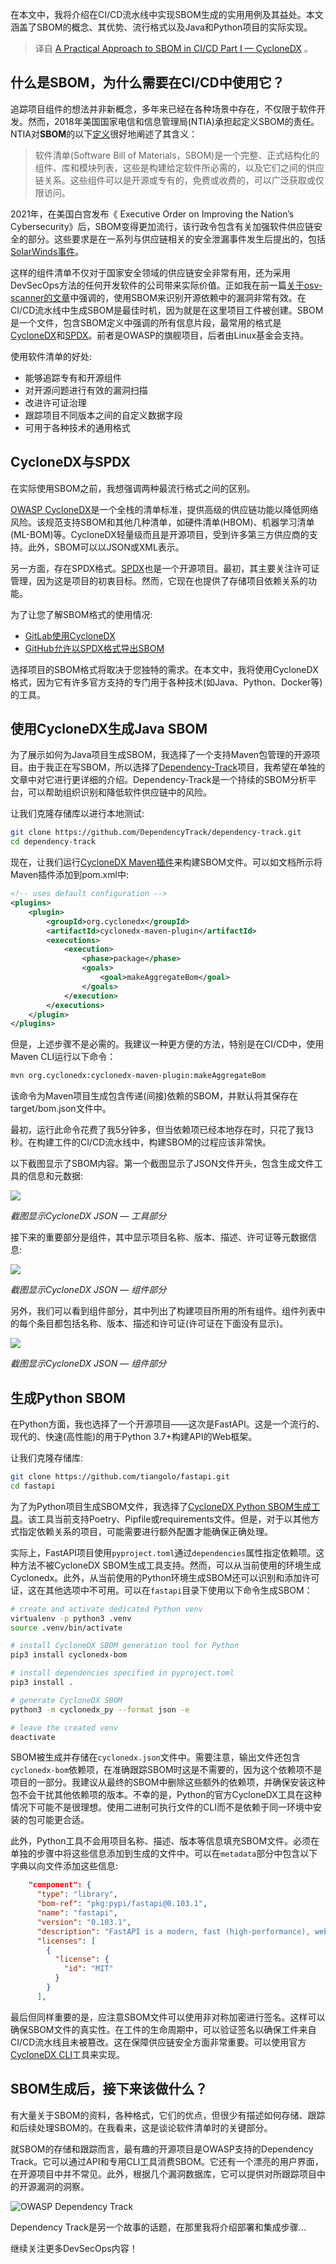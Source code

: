 <!-- 
# CI/CD中SBOM的实用方法第一部分 — CycloneDX

 -->

在本文中，我将介绍在CI/CD流水线中实现SBOM生成的实用用例及其益处。本文涵盖了SBOM的概念、其优势、流行格式以及Java和Python项目的实际实现。

> 译自 [A Practical Approach to SBOM in CI/CD Part I — CycloneDX](https://medium.com/@theowni/a-practical-approach-to-sbom-in-ci-cd-f3ce8071c0fa) 。

## 什么是SBOM，为什么需要在CI/CD中使用它？

追踪项目组件的想法并非新概念，多年来已经在各种场景中存在，不仅限于软件开发。然而，2018年美国国家电信和信息管理局(NTIA)承担起定义SBOM的责任。NTIA对**SBOM**的以下[定义](https://www.linuxfoundation.org/blog/blog/what-is-an-sbom)很好地阐述了其含义：

> 软件清单(Software Bill of Materials，SBOM)是一个完整、正式结构化的组件、库和模块列表，这些是构建给定软件所必需的，以及它们之间的供应链关系。这些组件可以是开源或专有的，免费或收费的，可以广泛获取或仅限访问。

2021年，在美国白宫发布《 Executive Order on Improving the Nation’s Cybersecurity》后，SBOM变得更加流行，该行政令包含有关加强软件供应链安全的部分。这些要求是在一系列与供应链相关的安全泄漏事件发生后提出的，包括[SolarWinds事件](https://www.malwarebytes.com/blog/news/2020/12/advanced-cyber-attack-hits-private-and-public-sector-via-supply-chain-software-update)。

这样的组件清单不仅对于国家安全领域的供应链安全非常有用，还为采用DevSecOps方法的任何开发软件的公司带来实际价值。正如我在前一篇[关于osv-scanner的文章](https://medium.com/@theowni/using-open-source-software-composition-analysis-tool-from-google-70fef62ec104)中强调的，使用SBOM来识别开源依赖中的漏洞非常有效。在CI/CD流水线中生成SBOM是最佳时机，因为就是在这里项目工件被创建。SBOM是一个文件，包含SBOM定义中强调的所有信息片段，最常用的格式是[CycloneDX](https://cyclonedx.org/)和[SPDX](https://spdx.dev/)。前者是OWASP的旗舰项目，后者由Linux基金会支持。

使用软件清单的好处:

- 能够追踪专有和开源组件
- 对开源问题进行有效的漏洞扫描
- 改进许可证治理
- 跟踪项目不同版本之间的自定义数据字段
- 可用于各种技术的通用格式

## CycloneDX与SPDX

在实际使用SBOM之前，我想强调两种最流行格式之间的区别。

[OWASP CycloneDX](https://cyclonedx.org/)是一个全栈的清单标准，提供高级的供应链功能以降低网络风险。该规范支持SBOM和其他几种清单，如硬件清单(HBOM)、机器学习清单(ML-BOM)等。CycloneDX轻量级而且是开源项目，受到许多第三方供应商的支持。此外，SBOM可以以JSON或XML表示。

另一方面，存在SPDX格式。[SPDX](https://spdx.dev/)也是一个开源项目。最初，其主要关注许可证管理，因为这是项目的初衷目标。然而，它现在也提供了存储项目依赖关系的功能。

为了让您了解SBOM格式的使用情况:

- [GitLab使用CycloneDX](https://about.gitlab.com/blog/2022/10/25/the-ultimate-guide-to-sboms/#types-of-sbom-data-exchange-standards)
- [GitHub允许以SPDX格式导出SBOM](https://github.blog/2023-03-28-introducing-self-service-sboms/)

选择项目的SBOM格式将取决于您独特的需求。在本文中，我将使用CycloneDX格式，因为它有许多官方支持的专门用于各种技术(如Java、Python、Docker等)的工具。

## 使用CycloneDX生成Java SBOM

为了展示如何为Java项目生成SBOM，我选择了一个支持Maven包管理的开源项目。由于我正在写SBOM，所以选择了[Dependency-Track](https://github.com/DependencyTrack/dependency-track)项目，我希望在单独的文章中对它进行更详细的介绍。Dependency-Track是一个持续的SBOM分析平台，可以帮助组织识别和降低软件供应链中的风险。

让我们克隆存储库以进行本地测试:

```bash
git clone https://github.com/DependencyTrack/dependency-track.git
cd dependency-track
```

现在，让我们运行[CycloneDX Maven插件](https://github.com/CycloneDX/cyclonedx-maven-plugin)来构建SBOM文件。可以如文档所示将Maven插件添加到pom.xml中:

```xml
<!-- uses default configuration -->
<plugins>
    <plugin>
        <groupId>org.cyclonedx</groupId>
        <artifactId>cyclonedx-maven-plugin</artifactId>
        <executions>
            <execution>
                <phase>package</phase>
                <goals>
                    <goal>makeAggregateBom</goal>
                </goals>
            </execution>
        </executions>
    </plugin>
</plugins>
```

但是，上述步骤不是必需的。我建议一种更方便的方法，特别是在CI/CD中，使用Maven CLI运行以下命令：

```bash
mvn org.cyclonedx:cyclonedx-maven-plugin:makeAggregateBom
```

该命令为Maven项目生成包含传递(间接)依赖的SBOM，并默认将其保存在target/bom.json文件中。

最初，运行此命令花费了我5分钟多，但当依赖项已经本地存在时，只花了我13秒。在构建工件的CI/CD流水线中，构建SBOM的过程应该非常快。

以下截图显示了SBOM内容。第一个截图显示了JSON文件开头，包含生成文件工具的信息和元数据:

![](https://miro.medium.com/v2/resize:fit:786/format:webp/1*vgsHYhpBnkMTrXtnYY9LFA.png)

*截图显示CycloneDX JSON — 工具部分*

接下来的重要部分是组件，其中显示项目名称、版本、描述、许可证等元数据信息:

![](https://miro.medium.com/v2/resize:fit:828/format:webp/1*25BIwh69qdHHdWAEal7i3w.png)

*截图显示CycloneDX JSON — 组件部分*

另外，我们可以看到组件部分，其中列出了构建项目所用的所有组件。组件列表中的每个条目都包括名称、版本、描述和许可证(许可证在下面没有显示)。

![](https://miro.medium.com/v2/resize:fit:828/format:webp/1*z8zcHi-9Cge7HSwCJvhVvg.png)

*截图显示CycloneDX JSON — 组件部分*

## 生成Python SBOM

在Python方面，我也选择了一个开源项目——这次是FastAPI。这是一个流行的、现代的、快速(高性能)的用于Python 3.7+构建API的Web框架。

让我们克隆存储库:

```bash
git clone https://github.com/tiangolo/fastapi.git
cd fastapi
```

为了为Python项目生成SBOM文件，我选择了[CycloneDX Python SBOM生成工具](https://github.com/CycloneDX/cyclonedx-python)。该工具当前支持Poetry、Pipfile或requirements文件。但是，对于以其他方式指定依赖关系的项目，可能需要进行额外配置才能确保正确处理。

实际上，FastAPI项目使用`pyproject.toml`通过`dependencies`属性指定依赖项。这种方法不被CycloneDX SBOM生成工具支持。然而，可以从当前使用的环境生成Cyclonedx。此外，从当前使用的Python环境生成SBOM还可以识别和添加许可证，这在其他选项中不可用。可以在`fastapi`目录下使用以下命令生成SBOM：

```bash
# create and activate dedicated Python venv
virtualenv -p python3 .venv
source .venv/bin/activate

# install CycloneDX SBOM generation tool for Python
pip3 install cyclonedx-bom

# install dependencies specified in pyproject.toml
pip3 install .

# generate CycloneDX SBOM
python3 -m cyclonedx_py --format json -e

# leave the created venv
deactivate
```

SBOM被生成并存储在`cyclonedx.json`文件中。需要注意，输出文件还包含`cyclonedx-bom`依赖项，在准确跟踪SBOM时这是不需要的，因为这个依赖项不是项目的一部分。我建议从最终的SBOM中删除这些额外的依赖项，并确保安装这种包不会干扰其他依赖项的版本。不幸的是，Python的官方CycloneDX工具在这种情况下可能不是很理想。使用二进制可执行文件的CLI而不是依赖于同一环境中安装的包可能更合适。

此外，Python工具不会用项目名称、描述、版本等信息填充SBOM文件。必须在单独的步骤中将这些信息添加到生成的文件中。可以在`metadata`部分中包含以下字典以向文件添加这些信息:

```json
    "component": {
      "type": "library",
      "bom-ref": "pkg:pypi/fastapi@0.103.1",
      "name": "fastapi",
      "version": "0.103.1",
      "description": "FastAPI is a modern, fast (high-performance), web framework for building APIs with Python 3.7+ based on standard Python type hints.",
      "licenses": [
        {
          "license": {
            "id": "MIT"
          }
        }
      ],
```


最后但同样重要的是，应注意SBOM文件可以使用非对称加密进行签名。这样可以确保SBOM文件的真实性。在工件的生命周期中，可以验证签名以确保工件来自CI/CD流水线且未被篡改。这在保障供应链安全方面非常重要。可以使用官方[CycloneDX CLI](https://github.com/CycloneDX/cyclonedx-cli)工具来实现。

## SBOM生成后，接下来该做什么？

有大量关于SBOM的资料，各种格式，它们的优点，但很少有描述如何存储、跟踪和后续处理SBOM的。在我看来，这是谈论软件清单时的关键部分。

就SBOM的存储和跟踪而言，最有趣的开源项目是OWASP支持的Dependency Track。它可以通过API和专用CLI工具消费SBOM。它还有一个漂亮的用户界面，在开源项目中并不常见。此外，根据几个漏洞数据库，它可以提供对所跟踪项目中的开源漏洞的洞察。

![OWASP Dependency Track](https://miro.medium.com/v2/resize:fit:828/format:webp/0*xGolP82OYBeNjwHd.png)

Dependency Track是另一个故事的话题，在那里我将介绍部署和集成步骤...

继续关注更多DevSecOps内容！

